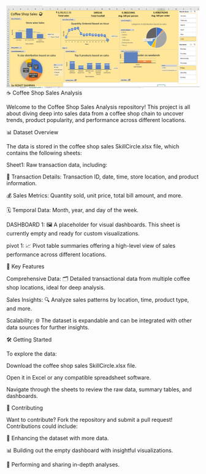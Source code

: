 ![coffe sales project](https://github.com/rohit6196/excel-project-/blob/main/dashboard.png)
☕ Coffee Shop Sales Analysis

Welcome to the Coffee Shop Sales Analysis repository! This project is all about diving deep into sales data from a coffee shop chain to uncover trends, product popularity, and performance across different locations.

📊 Dataset Overview

The data is stored in the coffee shop sales SkillCircle.xlsx file, which contains the following sheets:

Sheet1: Raw transaction data, including:


🧾 Transaction Details: Transaction ID, date, time, store location, and product information.

💰 Sales Metrics: Quantity sold, unit price, total bill amount, and more.

🗓️ Temporal Data: Month, year, and day of the week.


DASHBOARD 1: 🖼️ A placeholder for visual dashboards. This sheet is currently empty and ready for custom visualizations.


pivot 1: 📈 Pivot table summaries offering a high-level view of sales performance across different locations.

🚀 Key Features

Comprehensive Data: 🗂️ Detailed transactional data from multiple coffee shop locations, ideal for deep analysis.

Sales Insights: 🔍 Analyze sales patterns by location, time, product type, and more.

Scalability: 🌐 The dataset is expandable and can be integrated with other data sources for further insights.


🛠️ Getting Started

To explore the data:


Download the coffee shop sales SkillCircle.xlsx file.

Open it in Excel or any compatible spreadsheet software.

Navigate through the sheets to review the raw data, summary tables, and dashboards.

🤝 Contributing

Want to contribute? Fork the repository and submit a pull request! Contributions could include:

🌟 Enhancing the dataset with more data.

📊 Building out the empty dashboard with insightful visualizations.

🔬 Performing and sharing in-depth analyses.
